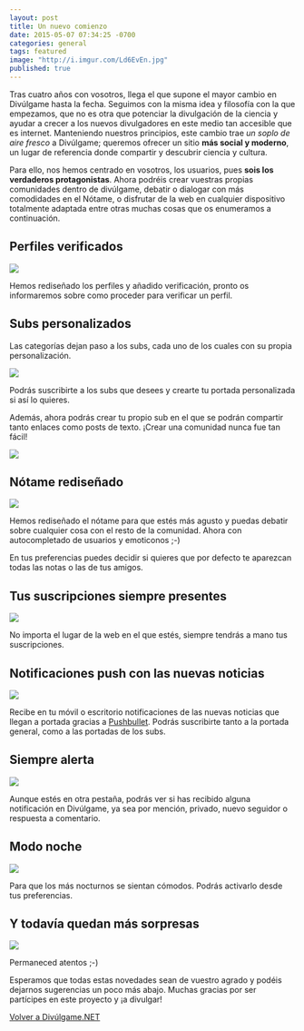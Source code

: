 ```yaml
---
layout: post
title: Un nuevo comienzo
date: 2015-05-07 07:34:25 -0700
categories: general
tags: featured
image: "http://i.imgur.com/Ld6EvEn.jpg"
published: true
---
```

Tras cuatro años con vosotros, llega el que supone el mayor cambio en Divúlgame hasta la fecha. Seguimos con la misma idea y filosofía con la que empezamos, que no es otra que potenciar la divulgación de la ciencia y ayudar a crecer a los nuevos divulgadores en este medio tan accesible que es internet. Manteniendo nuestros principios, este cambio trae *un soplo de aire fresco* a Divúlgame; queremos ofrecer un sitio **más social y moderno**, un lugar de referencia donde compartir y descubrir ciencia y cultura.

Para ello, nos hemos centrado en vosotros, los usuarios, pues **sois los verdaderos protagonistas**. Ahora podréis crear vuestras propias comunidades dentro de divúlgame, debatir o dialogar con más comodidades en el Nótame, o disfrutar de la web en cualquier dispositivo totalmente adaptada entre otras muchas cosas que os enumeramos a continuación.

## Perfiles verificados

![](http://i.imgur.com/7LwJbeb.png)

Hemos rediseñado los perfiles y añadido verificación, pronto os informaremos sobre como proceder para verificar un perfil.

## Subs personalizados
Las categorías dejan paso a los subs, cada uno de los cuales con su propia personalización.

![](http://i.imgur.com/z6XL26e.gif)

Podrás suscribirte a los subs que desees y crearte tu portada personalizada si así lo quieres.

Además, ahora podrás crear tu propio sub en el que se podrán compartir tanto enlaces como posts de texto. ¡Crear una comunidad nunca fue tan fácil!

![](http://i.imgur.com/Sd0mrCO.png)

## Nótame rediseñado

![](http://imgur.com/95N7Doi.png)

Hemos rediseñado el nótame para que estés más agusto y puedas debatir sobre cualquier cosa con el resto de la comunidad. Ahora con autocompletado de usuarios y emoticonos ;-)

En tus preferencias puedes decidir si quieres que por defecto te aparezcan todas las notas o las de tus amigos.

## Tus suscripciones siempre presentes

![](http://imgur.com/Otl2HBM.png)

No importa el lugar de la web en el que estés, siempre tendrás a mano tus suscripciones.

## Notificaciones push con las nuevas noticias
![](http://i.imgur.com/ilvyJYC.jpg)

Recibe en tu móvil o escritorio notificaciones de las nuevas noticias que llegan a portada gracias a [Pushbullet](https://www.pushbullet.com/). Podrás suscribirte tanto a la portada general, como a las portadas de los subs.

## Siempre alerta
![](http://i.imgur.com/GM3jN9r.png)

Aunque estés en otra pestaña, podrás ver si has recibido alguna notificación en Divúlgame, ya sea por mención, privado, nuevo seguidor o respuesta a comentario.

## Modo noche

![](http://i.imgur.com/42ws523.png)

Para que los más nocturnos se sientan cómodos. Podrás activarlo desde tus preferencias.

## Y todavía quedan más sorpresas

![](http://i.imgur.com/CgrPOAm.png)

Permaneced atentos ;-)

Esperamos que todas estas novedades sean de vuestro agrado y podéis dejarnos sugerencias un poco más abajo. Muchas gracias por ser partícipes en este proyecto y ¡a divulgar! 

[Volver a Divúlgame.NET](http://divulgame.net)
